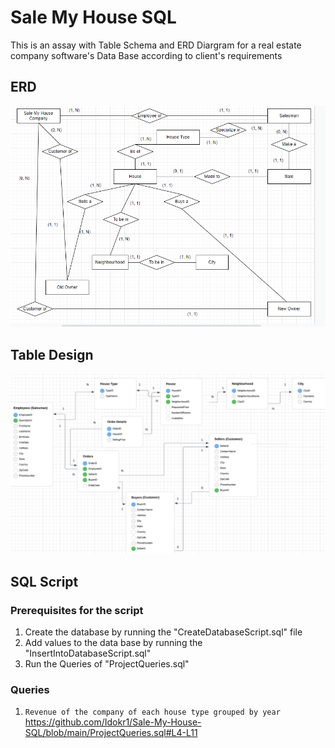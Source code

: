 
# Sale My House SQL

This is an assay with Table Schema and ERD Diargram for a real estate company software's Data Base according to client's requirements

  ## ERD
![ERD](/Assets/ERD.png)

## Table Design

![Table Design](/Assets/TableDesign.png)

  

## SQL Script

### Prerequisites for the script
1. Create the database by running the "CreateDatabaseScript.sql" file
2. Add values to the data base by running the "InsertIntoDatabaseScript.sql"
3. Run the Queries of "ProjectQueries.sql"


### Queries
1. `Revenue of the company of each house type grouped by year`
https://github.com/Idokr1/Sale-My-House-SQL/blob/main/ProjectQueries.sql#L4-L11
